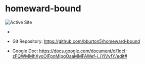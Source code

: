 # homeward-bound
![Active Site](https://secret-shelf-58416.herokuapp.com/)

- 

- Git Repository: https://github.com/bburton5/homeward-bound
- Google Doc: https://docs.google.com/document/d/1qcI-zFQWMMhXyoOIFpnMIpgOaaMMFAWef-j_jYiVvfY/edit#
